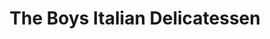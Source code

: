 ---
title: "The Boys Italian Delicatessen"
url: /gravesend/the-boys-italian-delicatessen/
shop: Feinkost
---